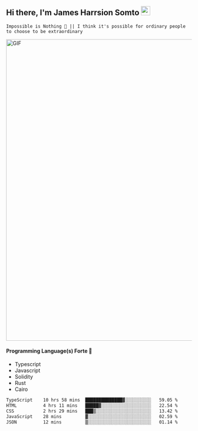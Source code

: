 ## Hi there, I'm James Harrsion Somto <img src="https://media.giphy.com/media/hvRJCLFzcasrR4ia7z/giphy.gif" width="25px">

`Impossible is Nothing 🚀 || I think it's possible for ordinary people to choose to be extraordinary`

 
<img align="center" alt="GIF" src="https://github.com/Gapur/Gapur/blob/master/coding.gif?raw=true" width="818px" height="818px" />


#### Programming Language(s) Forte 🚀
- Typescript
- Javascript
- Solidity
- Rust
- Cairo



<!--START_SECTION:waka-->

```txt
TypeScript    10 hrs 58 mins  ██████████████▓░░░░░░░░░░   59.05 %
HTML          4 hrs 11 mins   █████▓░░░░░░░░░░░░░░░░░░░   22.54 %
CSS           2 hrs 29 mins   ███▒░░░░░░░░░░░░░░░░░░░░░   13.42 %
JavaScript    28 mins         ▓░░░░░░░░░░░░░░░░░░░░░░░░   02.59 %
JSON          12 mins         ▒░░░░░░░░░░░░░░░░░░░░░░░░   01.14 %
```

<!--END_SECTION:waka-->
<br />
<br />
<br />







